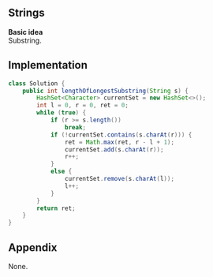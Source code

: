**Strings**  
---
**Basic idea**  
Substring.

Implementation
---
```java
class Solution {
    public int lengthOfLongestSubstring(String s) {
        HashSet<Character> currentSet = new HashSet<>();
        int l = 0, r = 0, ret = 0;
        while (true) {
            if (r >= s.length())
                break;
            if (!currentSet.contains(s.charAt(r))) {
                ret = Math.max(ret, r - l + 1);
                currentSet.add(s.charAt(r));
                r++;
            }
            else {
                currentSet.remove(s.charAt(l));
                l++;
            }
        }
        return ret;
    }
}
```
**Appendix**
---
None.